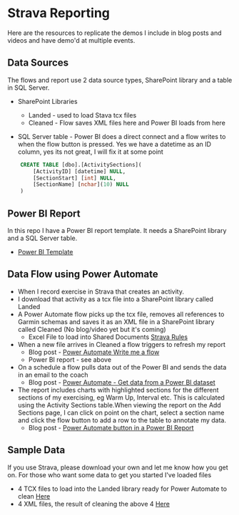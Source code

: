 # Strava Reporting

Here are the resources to replicate the demos I include in blog posts and videos and have demo'd at multiple events.

## Data Sources

The flows and report use 2 data source types, SharePoint library and a table in SQL Server. 

* SharePoint Libraries
  * Landed - used to load Stava tcx files
  * Cleaned - Flow saves XML files here and Power BI loads from here

* SQL Server table - Power BI does a direct connect and a flow writes to when the flow button is pressed. Yes we have a datetime as an ID column, yes its not great, I will fix it at some point

```SQL
    CREATE TABLE [dbo].[ActivitySections](
        [ActivityID] [datetime] NULL,
        [SectionStart] [int] NULL,
        [SectionName] [nchar](10) NULL
    )
```

## Power BI Report

In this repo I have a Power BI report template. It needs a SharePoint library and a SQL Server table.

* [Power BI Template](Files/Strava%20Report.pbit)

## Data Flow using Power Automate

* When I record exercise in Strava that creates an activity.
* I download that activity as a tcx file into a SharePoint library called Landed
* A Power Automate flow picks up the tcx file, removes all references to Garmin schemas and saves it as an XML file in a SharePoint library called Cleaned (No blog/video yet but it's coming)
  * Excel File to load into Shared Documents [Strava Rules](./Files/Strava%20Rules.xlsx)
* When a new file arrives in Cleaned a flow triggers to refresh my report
  * Blog post - [Power Automate Write me a flow](https://hatfullofdata.blog/power-automate-write-me-a-flow/)
  * Power BI report - see above
* On a schedule a flow pulls data out of the Power BI and sends the data in an email to the coach
  * Blog post - [Power Automate - Get data from a Power BI dataset](https://hatfullofdata.blog/power-automate-get-data-from-a-power-bi-dataset/)
* The report includes charts with highlighted sections for the different sections of my exercising, eg Warm Up, Interval etc. This is calculated using the Activity Sections table.When viewing the report on the Add Sections page, I can click on point on the chart, select a section name and click the flow button to add a row to the table to annotate my data.
  * Blog post - [Power Automate button in a Power BI Report](https://hatfullofdata.blog/power-automate-button-in-a-power-bi-report/)

## Sample Data

If you use Strava, please download your own and let me know how you get on. For those who want some data to get you started I've loaded files

* 4 TCX files to load into the Landed library ready for Power Automate to clean [Here](./Files/Landed/)
* 4 XML files, the result of cleaning the above 4 [Here](./Files/Cleaned/)
